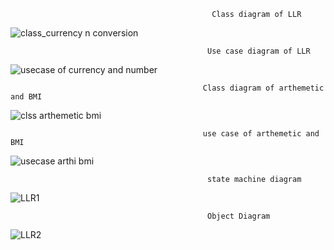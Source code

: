                                                  Class diagram of LLR
 ![class_currency n conversion](https://user-images.githubusercontent.com/78848632/107731074-088dfe00-6d1b-11eb-9c02-2be7931c631e.jpg)
 
                                                Use case diagram of LLR
                                     
![usecase of currency and number](https://user-images.githubusercontent.com/78848632/107731156-3f641400-6d1b-11eb-9701-7f08a7bd4553.jpg)

                                               Class diagram of arthemetic and BMI
             
 ![clss arthemetic bmi](https://user-images.githubusercontent.com/78853339/107731380-db8e1b00-6d1b-11eb-9955-b3473b92b4b8.jpg)
 
 
                                               use case of arthemetic and BMI
                                               
 ![usecase arthi bmi](https://user-images.githubusercontent.com/78853339/107731482-1b550280-6d1c-11eb-983a-f5a876f27936.jpg)
 
                                                state machine diagram 
  ![LLR1](https://user-images.githubusercontent.com/78853299/107731614-71c24100-6d1c-11eb-9012-1e222a337f2d.jpg)
      
                                                Object Diagram                                             
   ![LLR2](https://user-images.githubusercontent.com/78853299/107731617-725ad780-6d1c-11eb-81f2-cdd05df3a333.jpg)                                            
                                         
